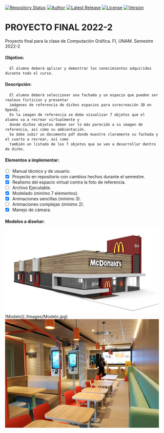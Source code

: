 [![Repository Status](https://img.shields.io/badge/Repository%20Status-Maintained-dark%20green.svg)](https://github.com/alanmgg/Proyecto-Computacion-Grafica)
[![Author](https://img.shields.io/badge/Author-Alan%20Francisco%20Mora-blue.svg)](https://github.com/alanmgg)
[![Latest Release](https://img.shields.io/badge/Latest%20Release-06%20May%202022-yellow.svg)](https://github.com/alanmgg/Proyecto-Computacion-Grafica/commits/main)
[![License](https://img.shields.io/badge/License-GNU%20v3.0-blue.svg)](https://github.com/alanmgg)
[![Version](https://img.shields.io/badge/Version-1.0-red.svg)](https://github.com/alanmgg)

# PROYECTO FINAL 2022-2
Proyecto final para la clase de Computación Gráfica. FI, UNAM. Semestre 2022-2

#### Objetivo:
```
  El alumno deberá aplicar y demostrar los conocimientos adquiridos durante todo el curso.
```

#### Descripción:
```
  El alumno deberá seleccionar una fachada y un espacio que pueden ser realeso ficticios y presentar 
  imágenes de referencia de dichos espacios para surecreación 3D en OpenGL.
  En la imagen de referencia se debe visualizar 7 objetos que el alumno va a recrear virtualmente y 
  donde dichos objetos deben ser lo más parecido a su imagen de referencia, así como su ambientación.
  Se debe subir un documento pdf donde muestre claramente su fachada y el cuarto a recrear, así como 
  también un listado de los 7 objetos que se van a desarrollar dentro de dicho.
```

#### Elementos a implementar:
- [ ] Manual técnico y de usuario.
- [x] Proyecto en repositorio con cambios hechos durante el semestre.
- [x] Realismo del espacio virtual contra la foto de referencia.
- [ ] Archivo Ejecutable.
- [x] Modelado (mínimo 7 elementos).
- [x] Animaciones sencillas (mínimo 3).
- [ ] Animaciones complejas (mínimo 2).
- [x] Manejo de cámara.

#### Modelos a diseñar:
![McDonald´s](./Images/McDonalds.jpg)
!Modelo](./Images/Modelo.jpg)
![Interior](./Images/Interior.jpg)
